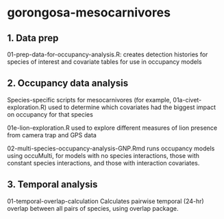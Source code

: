 # gorongosa-mesocarnivores

## 1. Data prep

01-prep-data-for-occupancy-analysis.R: creates detection histories for species of interest and covariate tables for use in occupancy models

## 2. Occupancy data analysis

Species-specific scripts for mesocarnivores (for example, 01a-civet-exploration.R) used to determine which covariates had the biggest impact on occupancy for that species

01e-lion-exploration.R used to explore different measures of lion presence from camera trap and GPS data

02-multi-species-occupancy-analysis-GNP.Rmd runs occupancy models using occuMulti, for models with no species interactions, those with constant species interactions, and those with interaction covariates. 

## 3. Temporal analysis

01-temporal-overlap-calculation Calculates pairwise temporal (24-hr) overlap between all pairs of species, using overlap package.